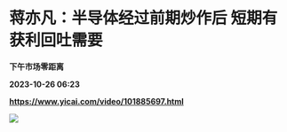 # 蒋亦凡：半导体经过前期炒作后 短期有获利回吐需要
**下午市场零距离**

**2023-10-26 06:23**

**https://www.yicai.com/video/101885697.html**

![](http://imgcdn.yicai.com/vms-new/2023/10/50eb0960-0b40-4550-924d-5cdb3c2e6781_zJWi.jpg)